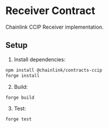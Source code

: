 # Receiver Contract

Chainlink CCIP Receiver implementation.

## Setup
1. Install dependencies:
```bash
npm install @chainlink/contracts-ccip
forge install
```
2. Build:
```bash
forge build
```
3. Test:
```bash
forge test
```